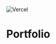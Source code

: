 ![Vercel](https://img.shields.io/github/deployments/korpeev/portfolio/production?label=vercel)
# Portfolio
